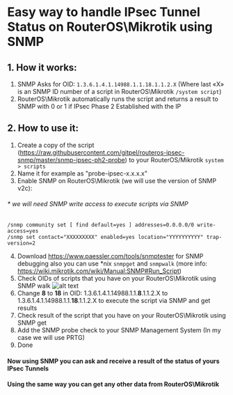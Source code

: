 # Easy way to handle IPsec Tunnel Status on RouterOS\Mikrotik using SNMP
## 1. How it works:
1. SNMP Asks for OID: `1.3.6.1.4.1.14988.1.1.18.1.1.2.X` (Where last «X» is an SNMP ID number of a script in RouterOS\Mikrotik `/system script`)
2. RouterOS\Mikrotik automatically runs the script and returns a result to SNMP with 0 or 1 if IPsec Phase 2 Established with the IP
## 2. How to use it:
1. Create a copy of the script (https://raw.githubusercontent.com/gitpel/routeros-ipsec-snmp/master/snmp-ipsec-ph2-probe) to your RouterOS/Mikrotik `system > scripts`
2. Name it for example as "probe-ipsec-x.x.x.x"
3. Enable SNMP on RouterOS\Mikrotik (we will use the version of SNMP v2c):
###### * we will need SNMP write access to execute scripts via SNMP
```
/snmp community set [ find default=yes ] addresses=0.0.0.0/0 write-access=yes
/snmp set contact="XXXXXXXXX" enabled=yes location="YYYYYYYYYY" trap-version=2
```
4. Download https://www.paessler.com/tools/snmptester for SNMP debugging also you can use *nix `snmpget` and `snmpwalk` (more info: https://wiki.mikrotik.com/wiki/Manual:SNMP#Run_Script)
5. Check OIDs of scripts that you have on your RouterOS\Mikrotik using SNMP walk 
![alt text](https://raw.githubusercontent.com/gitpel/routeros-ipsec-snmp/master/snmp_tester_img_01.png "Paessler SNMP Tester")
6. Change **8** to **18** in OID: 1.3.6.1.4.1.14988.1.1.**8**.1.1.2.X to 1.3.6.1.4.1.14988.1.1.**18**.1.1.2.X to execute the script via SNMP and get results
6. Check result of the script that you have on your RouterOS\Mikrotik using SNMP get
7. Add the SNMP probe check to your SNMP Management System (In my case we will use PRTG)
8. Done
#### Now using SNMP you can ask and receive a result of the status of yours IPsec Tunnels
#### Using the same way you can get any other data from RouterOS\Mikrotik
